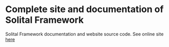 # Complete site and documentation of Solital Framework

Solital Framework documentation and website source code. See online site [here](https://solital.github.io/site/)